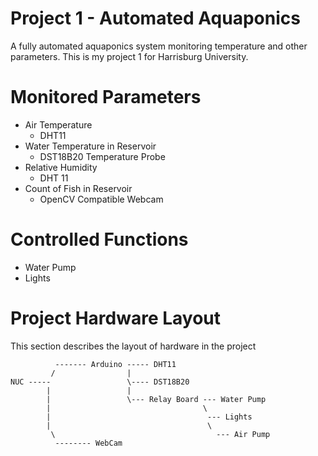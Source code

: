 # Project 1 - Automated Aquaponics
A fully automated aquaponics system monitoring temperature and other
parameters. This is my project 1 for Harrisburg University.

# Monitored Parameters
* Air Temperature
    * DHT11
* Water Temperature in Reservoir
    * DST18B20 Temperature Probe
* Relative Humidity
    * DHT 11
* Count of Fish in Reservoir
    * OpenCV Compatible Webcam

# Controlled Functions
* Water Pump
* Lights

# Project Hardware Layout
This section describes the layout of hardware in the project

              ------- Arduino ----- DHT11
             /                |
    NUC -----                 \---- DST18B20
            |                 |
            |                 \--- Relay Board --- Water Pump
            |                                  \
            |                                   --- Lights
            |                                   \
             \                                    --- Air Pump
              -------- WebCam



